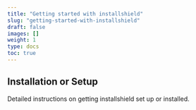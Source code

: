 ```yaml
---
title: "Getting started with installshield"
slug: "getting-started-with-installshield"
draft: false
images: []
weight: 1
type: docs
toc: true
---
```


## Installation or Setup
Detailed instructions on getting installshield set up or installed.

